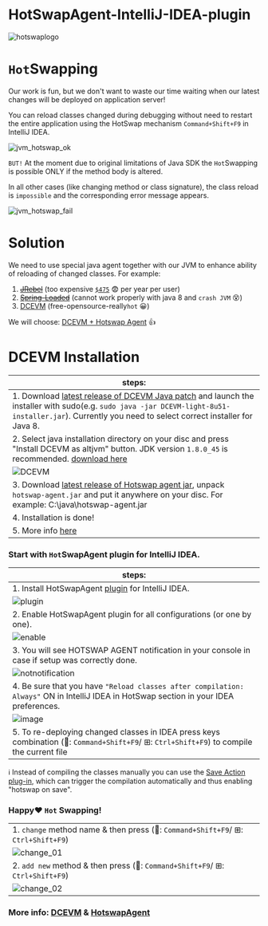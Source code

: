 HotSwapAgent-IntelliJ-IDEA-plugin
=================================
![hotswaplogo](https://cloud.githubusercontent.com/assets/1389501/24660351/9682293a-194f-11e7-8b1a-2e193d0b1202.png)
 
`Hot`Swapping
===========

Our work is fun, but we don't want to waste our time waiting when our latest changes will be deployed on application server!

You can reload classes changed during debugging without need to restart the entire application using the HotSwap mechanism `Command+Shift+F9` in IntelliJ IDEA.

![jvm_hotswap_ok](https://cloud.githubusercontent.com/assets/1389501/23869997/4dbc4b3a-0825-11e7-9cf4-272b3570d91d.gif)

`BUT!` At the moment due to original limitations of Java SDK the `Hot`Swapping is possible ONLY if the method body is altered.

In all other cases (like changing method or class signature), the class reload is `impossible` and the corresponding error message appears.

![jvm_hotswap_fail](https://cloud.githubusercontent.com/assets/1389501/23869994/4c238ec8-0825-11e7-96d5-12c2914f9515.gif)


Solution
============

We need to use special java agent together with our JVM to enhance ability of reloading of changed classes. For example: 

1. [~~JRebel~~](http://zeroturnaround.com/software/jrebel/) (too expensive [`$475`](http://zeroturnaround.com/software/jrebel/pricing/) :fearful: per year per user)
2. [~~Spring-Loaded~~](https://github.com/spring-projects/spring-loaded) (cannot work properly with java 8 and `crash JVM` :dizzy_face:)
3. [DCEVM](https://dcevm.github.io/) (free-opensource-really`hot` :grinning:)

We will choose: [DCEVM + Hotswap Agent](http://www.hotswapagent.org/) :thumbsup:

DCEVM Installation
==================
| steps: |  
| ----- | 
|1. Download [latest release of DCEVM Java patch](https://github.com/dcevm/dcevm/releases/download/light-jdk8u51%2B3/DCEVM-light-8u51-installer.jar) and launch the installer with sudo(e.g. `sudo java -jar DCEVM-light-8u51-installer.jar`). Currently you need to select correct installer for Java 8.|
|2. Select java installation directory on your disc and press "Install DCEVM as altjvm" button. JDK version `1.8.0_45` is recommended. [download here](http://www.oracle.com/technetwork/java/javase/downloads/java-archive-javase8-2177648.html) 
![DCEVM](https://cloud.githubusercontent.com/assets/1389501/23869992/4aab27ae-0825-11e7-879d-1221cc013228.gif) |
|3. Download [latest release of Hotswap agent jar](https://github.com/HotswapProjects/HotswapAgent/releases), unpack `hotswap-agent.jar` and put it anywhere on your disc. For example: C:\java\hotswap-agent.jar|
|4. Installation is done!|
|5. More info [here](http://www.hotswapagent.org)|

### Start with `Hot`SwapAgent plugin for IntelliJ IDEA.
| steps: |  
| ----- | 
|1. Install HotSwapAgent [plugin](https://plugins.jetbrains.com/plugin/9552-hotswapagent) for IntelliJ IDEA.
![plugin](https://cloud.githubusercontent.com/assets/1389501/24604200/29589bfa-1864-11e7-9dd3-266e08401f24.png)|
|2. Enable HotSwapAgent plugin for all configurations (or one by one).
![enable](https://cloud.githubusercontent.com/assets/1389501/24604139/ed4eba0e-1863-11e7-8dd4-a6b81eb86fb9.png)|
|3. You will see HOTSWAP AGENT notification in your console in case if setup was correctly done.
![notnotification](https://cloud.githubusercontent.com/assets/1389501/24604444/150f084a-1865-11e7-876b-5615c73bc989.png)|
|4. Be sure that you have `"Reload classes after compilation: Always"` ON in IntelliJ IDEA in HotSwap section in your IDEA preferences.
![image](https://cloud.githubusercontent.com/assets/1389501/23870558/12ddd752-0827-11e7-9689-2015c38ebaea.png)|
|5. To re-deploying changed classes in IDEA press keys combination (: `Command+Shift+F9`/ ⊞: `Ctrl+Shift+F9`) to compile the current file|

:information_source: Instead of compiling the classes manually you can use the [Save Action plug-in](https://github.com/dubreuia/intellij-plugin-save-actions), which can trigger the compilation automatically and thus enabling "hotswap on save".

### Happy:heart: `Hot` Swapping!
||  
| ----- |
|1. `change` method name & then press (: `Command+Shift+F9`/ ⊞: `Ctrl+Shift+F9`)
![change_01](https://cloud.githubusercontent.com/assets/1389501/24606429/56005bc6-186d-11e7-8793-a5ccc7e1b486.gif)|   
|2. `add new` method & then press (: `Command+Shift+F9`/ ⊞: `Ctrl+Shift+F9`)
![change_02](https://cloud.githubusercontent.com/assets/1389501/24606440/5d8d64ec-186d-11e7-970c-f32a1088886b.gif)|


### More info: [DCEVM](https://dcevm.github.io/) & [HotswapAgent](http://www.hotswapagent.org/)
